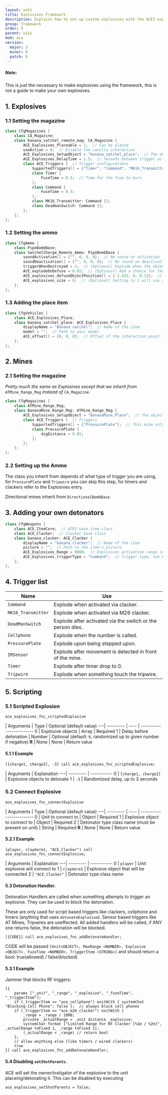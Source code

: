 ```yaml
---
layout: wiki
title: Explosives Framework
description: Explains how to set-up custom explosives with the ACE3 explosives system.
group: framework
order: 5
parent: wiki
mod: ace
version:
  major: 3
  minor: 0
  patch: 0
---
```


<div class="panel callout">
    <h5>Note:</h5>
    <p>This is just the necessary to make explosives using the framework, this is not a guide to make your own explosives.</p>
</div>

## 1. Explosives

### 1.1 Setting the magazine

```cpp
class CfgMagazines {
    class CA_Magazine;
    class banana_satchel_remote_mag: CA_Magazine {
        ACE_Explosives_Placeable = 1;  // Can be placed
        useAction = 0;  // Disable the vanilla interaction
        ACE_Explosives_SetupObject = "banana_satchel_place";  // The object placed before the explosive is armed
        ACE_Explosives_DelayTime = 1.5;  // Seconds between trigger activation and explosion
        class ACE_Triggers {  // Trigger configurations
            SupportedTriggers[] = {"Timer", "Command", "MK16_Transmitter", "DeadmanSwitch"};  // Triggers that can be used
            class Timer {
                FuseTime = 0.5;  // Time for the fuse to burn
            };
            class Command {
                FuseTime = 0.5;
            };
            class MK16_Transmitter: Command {};
            class DeadmanSwitch: Command {};
        };
    };
};
```

### 1.2 Setting the ammo

```cpp
class CfgAmmo {
    class PipeBombBase;
    class SatchelCharge_Remote_Ammo: PipeBombBase {
        soundActivation[] = {"", 0, 0, 0};  // No sound on activation
        soundDeactivation[] = {"", 0, 0, 0};  // No sound on deactivation
        triggerWhenDestroyed = 1;  // (Optional) Explode when the object is shot and destroyed (after being placed) (0-disabled, 1-enabled).
        ACE_explodeOnDefuse = 0.02;  // (Optional) Add a chance for the explosive to detonate after being disarmed (in percent)
        ACE_explosives_defuseObjectPosition[] = {-1.415, 0, 0.12};  // (Optional) The position relative to the model where the defuse helper object will be attached and thus the interaction point will be rendered
        ACE_explosives_size = 0;  // (Optional) Setting to 1 will use a defusal action with a larger radius (useful for large mines or mines with a wide pressure plane trigger area)
    };
};
```

### 1.3 Adding the place item

```cpp
class CfgVehicles {
    class ACE_Explosives_Place;
    class banana_satchel_place: ACE_Explosives_Place {
        displayName = "Banana satchel";  // Name of the item
        model = "";  // Path to your model
        ACE_offset[] = {0, 0, 0};  // Offset of the interaction point from the model in meters on the X,Y,Z axis. Try setting this to the place where it makes most sense (e.g. to buttons/switches/pins)
    };
};
```


## 2. Mines

### 2.1 Setting the magazine

_Pretty much the same as Explosives except that we inherit from_ `ATMine_Range_Mag` _instead of_ `CA_Magazine`.

```cpp
class CfgMagazines {
    class ATMine_Range_Mag;
    class BananaMine_Range_Mag: ATMine_Range_Mag {
        ACE_Explosives_SetupObject = "BananaMine_Place";  // The object placed before the mine is armed
        class ACE_Triggers {  // Triggers
            SupportedTriggers[] = {"PressurePlate"};  // This mine only support pressure plate activation
            class PressurePlate {
                digDistance = 0.05;
            };
        };
    };
};
```

### 2.2 Setting up the Ammo

The class you inherit from depends of what type of trigger you are using, for `PressurePlate` and `Tripwire` you can skip this step, for timers and clackers refer to the Explosives entry.

Directional mines inherit from `DirectionalBombBase`.


## 3. Adding your own detonators

```cpp
class CfgWeapons {
    class ACE_ItemCore;  // ACE3 base item class
    class ACE_Clacker;  // Clacker base class
    class banana_clacker: ACE_Clacker {
        displayName = "banana clacker";  // Name of the item
        picture = "";  // Path to the item's picture
        ACE_Explosives_Range = 9000;  // Explosives activation range in meters
        ACE_Explosives_triggerType = "Command";  // Trigger type, see below
    };
};
```


## 4. Trigger list

Name | Use
---- | -----
`Command` | Explode when activated via clacker.
`MK16_Transmitter` | Explode when activated via M26 clacker.
`DeadManSwitch` | Explode after activated via the switch or the person dies.
`Cellphone` | Explode when the number is called.
`PressurePlate` | Explode upon being stepped upon.
`IRSensor` | Explode after movement is detected in front of the mine.
`Timer` | Explode after timer drop to 0.
`Tripwire` | Explode when something touch the tripwire.


## 5. Scripting

### 5.1 Scripted Explosion

`ace_explosives_fnc_scriptedExplosive`

   | Arguments | Type | Optional (default value)
---| --------- | ---- | ------------------------
0  | Explosive objects | Array | Required
1  | Delay before detonation | Number | Optional (default: `0`, randomized up to given number if negative)
**R** | None | None | Return value

#### 5.1.1 Example

`[[charge1, charge2], -3] call ace_explosives_fnc_scriptedExplosive;`

   | Arguments | Explanation
---| --------- | -----------
0  | `[charge1, charge2]` | Explosive objects to detonate
1  | `-3` | Randomized delay, up to 3 seconds

### 5.2 Connect Explosive

`ace_explosives_fnc_connectExplosive`

   | Arguments | Type | Optional (default value)
---| --------- | ---- | ------------------------
0  | Unit to connect to | Object | Required
1  | Explosive object to connect to | Object | Required
2  | Detonator type class name (must be present on unit) | String | Required
**R** | None | None | Return value

#### 5.2.1 Example

`[player, claymore1, "ACE_Clacker"] call ace_explosives_fnc_connectExplosive;`

   | Arguments | Explanation
---| --------- | -----------
0  | `player` | Unit explosive will connect to
1  | `claymore1` | Explosive object that will be connected
2  | `"ACE_Clacker"` | Detonator type class name

#### 5.3 Detonation Handler.

Detonation Handlers are called when something attempts to trigger an explosive. They can be used to block the detonation.

These are only used for script based triggers like clackers, cellphone and timers (anything that uses `detonateExplosive`).
Sensor based triggers like AT Mines, Tripwires are uneffected.
All added handlers will be called, if ANY one returns false, the detonation will be blocked.

`[{CODE}] call ace_explosives_fnc_addDetonateHandler;`

CODE will be passed `[Unit<OBJECT>, MaxRange <NUMBER>, Explosive <OBJECT>, FuzeTime <NUMBER>, TriggerItem <STRING>]` and should return a bool: true(allowed) / false(blocked)

#### 5.3.1 Example

Jammer that blocks RF triggers:

```sqf
[{
    params ["_unit", "_range", "_explosive", "_fuzeTime", "_triggerItem"];
    if (_triggerItem == "ace_cellphone") exitWith { systemChat "Blocking Cell Phone"; false };  // always block cell phones
    if (_triggerItem == "ace_m26_clacker") exitWith {
        _range = _range / 1000;
        private _actualRange = _unit distance _explosive;
        systemChat format ["Limited Range For RF Clacker [%1m / %2m]", _actualRange toFixed 1, _range toFixed 1];
        (_actualRange < _range) // return bool
    };
    // allow anything else (like timers / wired clackers)
    true
}] call ace_explosives_fnc_addDetonateHandler;
```

#### 5.4 Disabling `setShotParents`.

ACE will set the owner/instigator of the explosive to the unit placeing/detonating it.
This can be disabled by executing

```sqf
ace_explosives_setShotParents = false;
```
